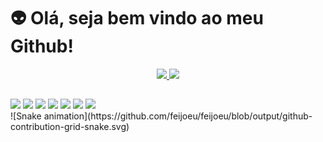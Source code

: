 # 👽 Olá, seja bem vindo ao meu Github!


<div align="center">
  <a href="https://github.com/feijoeu">
  <img height="160em" src="https://github-readme-stats.vercel.app/api?username=feijoeu&show_icons=true&theme=dark&include_all_commits=true&count_private=true"/>
  <img height="160em" src="https://github-readme-stats.vercel.app/api/top-langs/?username=feijoeu&layout=compact&langs_count=7&theme=dark"/>
</div>
  
   ##
  
<div>
  <a href="https://www.instagram.com/feijo.eu/" target="_blank"><img src="https://img.shields.io/badge/-Instagram-%23E4405F?style=for-the-badge&logo=instagram&logoColor=white" target="_blank"></a>
  <a href = "https://t.me/feijoeu"><img src="https://img.shields.io/badge/Telegram-2CA5E0?style=for-the-badge&logo=telegram&logoColor=white" target="_blank"></a>
  <a href = "https://www.youtube.com/channel/UCvfpXiVO7AWsqkfTuI_RCKQ"><img src="https://img.shields.io/badge/YouTube-FF0000?style=for-the-badge&logo=youtube&logoColor=white" target="_blank"></a>
  <a href = "https://www.twitch.tv/feijoeu"><img src="https://img.shields.io/badge/Twitch-9146FF?style=for-the-badge&logo=twitch&logoColor=white" target="_blank"></a>
  <a href = "https://twitter.com/feijoeu"><img src="https://img.shields.io/badge/Twitter-1DA1F2?style=for-the-badge&logo=twitter&logoColor=white" target="_blank"></a>
  <a href = "mailto:joaofeijo.eu@gmail.com"><img src="https://img.shields.io/badge/-Gmail-%23333?style=for-the-badge&logo=gmail&logoColor=white" target="_blank"></a>
  <a href = "https://gitlab.com/joaofeijo.eu"><img src="https://img.shields.io/badge/GitLab-330F63?style=for-the-badge&logo=gitlab&logoColor=white" target="_blank"></a>
  </div>  
  
<div>
     ![Snake animation](https://github.com/feijoeu/feijoeu/blob/output/github-contribution-grid-snake.svg)
</div>

